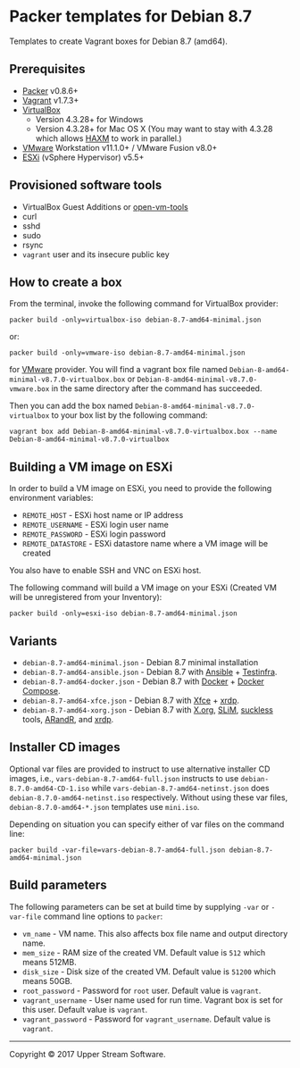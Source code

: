 # Packer templates for Debian 8.7

Templates to create Vagrant boxes for Debian 8.7 (amd64).

## Prerequisites

* [Packer] v0.8.6+
* [Vagrant] v1.7.3+
* [VirtualBox]
	* Version 4.3.28+ for Windows
	* Version 4.3.28+ for Mac OS X (You may want to stay with 4.3.28 which allows [HAXM] to work in parallel.)
* [VMware] Workstation v11.1.0+ / VMware Fusion v8.0+
* [ESXi] (vSphere Hypervisor) v5.5+

[ESXi]: http://www.vmware.com/products/vsphere-hypervisor
        "Free VMware vSphere Hypervisor, Free Virtualization (ESXi)"
[HAXM]: https://software.intel.com/en-us/android/articles/intel-hardware-accelerated-execution-manager
        "Intel&reg; Hardware Accelerated Execution Manager"
[Packer]: https://www.packer.io/ "Packer by HashiCorp"
[Vagrant]: https://www.vagrantup.com/ "Vagrant"
[VirtualBox]: https://www.virtualbox.org/ "Oracle VM VirtualBox"
[VMware]: http://www.vmware.com/ "VMware Virtualization for Desktop &amp; Server, Application, Public &amp; Hybrid Clouds"

## Provisioned software tools

* VirtualBox Guest Additions or [open-vm-tools]
* curl
* sshd
* sudo
* rsync
* `vagrant` user and its insecure public key

[open-vm-tools]: https://github.com/vmware/open-vm-tools "Official repository of VMware open-vm-tools project"

## How to create a box

From the terminal, invoke the following command for VirtualBox provider:

    packer build -only=virtualbox-iso debian-8.7-amd64-minimal.json

or:

    packer build -only=vmware-iso debian-8.7-amd64-minimal.json

for [VMware] provider.
You will find a vagrant box file named `Debian-8-amd64-minimal-v8.7.0-virtualbox.box`
or `Debian-8-amd64-minimal-v8.7.0-vmware.box` in the same directory after the command has succeeded.

Then you can add the box named `Debian-8-amd64-minimal-v8.7.0-virtualbox` to your box list
by the following command:

    vagrant box add Debian-8-amd64-minimal-v8.7.0-virtualbox.box --name Debian-8-amd64-minimal-v8.7.0-virtualbox

## Building a VM image on ESXi

In order to build a VM image on ESXi, you need to provide the following environment variables:

* `REMOTE_HOST` - ESXi host name or IP address
* `REMOTE_USERNAME` - ESXi login user name
* `REMOTE_PASSWORD` - ESXi login password
* `REMOTE_DATASTORE` - ESXi datastore name where a VM image will be created

You also have to enable SSH and VNC on ESXi host.

The following command will build a VM image on your ESXi (Created VM will be unregistered from your Inventory):

    packer build -only=esxi-iso debian-8.7-amd64-minimal.json

## Variants

* `debian-8.7-amd64-minimal.json` - Debian 8.7 minimal installation
* `debian-8.7-amd64-ansible.json` - Debian 8.7 with [Ansible] + [Testinfra].
* `debian-8.7-amd64-docker.json` - Debian 8.7 with [Docker] + [Docker Compose].
* `debian-8.7-amd64-xfce.json` - Debian 8.7 with [Xfce] + [xrdp].
* `debian-8.7-amd64-xorg.json` - Debian 8.7 with [X.org], [SLiM], [suckless] tools, [ARandR], and [xrdp].

[Ansible]: https://www.ansible.com/ "Ansible is Simple IT Automation"
[ARandR]: https://christian.amsuess.com/tools/arandr/ "ARandR: Another XRandR GUI"
[Docker]: https://www.docker.com/ "Docker - Build, Ship and Run Any App, Anywhere"
[Docker Compose]: https://docs.docker.com/compose/ "Docker Compose"
[SLiM]: https://sourceforge.net/projects/slim.berlios/ "SLiM download | SourceForge.net"
[suckless]: http://suckless.org/ "suckless.org software that sucks less"
[Testinfra]: https://testinfra.readthedocs.io/en/latest/ "Testinfra test your infrastructure &mdash; testinfra 1.5.3 documentation"
[X.org]: https://www.x.org/wiki/ "X.Org"
[Xfce]: http://www.xfce.org/ "Xfce Desktop Environment"
[xrdp]: http://www.xrdp.org/ "xrdp"

## Installer CD images

Optional var files are provided to instruct to use alternative installer CD images, i.e.,
`vars-debian-8.7-amd64-full.json` instructs to use `debian-8.7.0-amd64-CD-1.iso` while
`vars-debian-8.7-amd64-netinst.json` does `debian-8.7.0-amd64-netinst.iso` respectively.
Without using these var files, `debian-8.7.0-amd64-*.json` templates use `mini.iso`.

Depending on situation you can specify either of var files on the command line:

    packer build -var-file=vars-debian-8.7-amd64-full.json debian-8.7-amd64-minimal.json

## Build parameters

The following parameters can be set at build time by supplying `-var` or `-var-file` command line options to `packer`:

* `vm_name` - VM name.  This also affects box file name and output directory name.
* `mem_size` - RAM size of the created VM.  Default value is `512` which means 512MB.
* `disk_size` - Disk size of the created VM.  Default value is `51200` which means 50GB.
* `root_password` - Password for `root` user.  Default value is `vagrant`.
* `vagrant_username` - User name used for run time.  Vagrant box is set for this user.  Default value is `vagrant`.
* `vagrant_password` - Password for `vagrant_username`.  Default value is `vagrant`.

- - -

Copyright &copy; 2017 Upper Stream Software.
